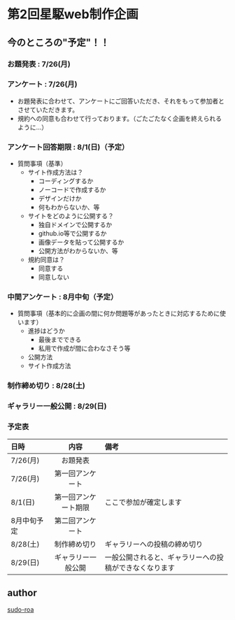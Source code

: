 # 第2回星駆web制作企画

## 今のところの"予定"！！

### お題発表 : 7/26(月)
### アンケート : 7/26(月)

- お題発表に合わせて、アンケートにご回答いただき、それをもって参加者とさせていただきます。
- 規約への同意も合わせて行っております。（ごたごたなく企画を終えられるように…）

### アンケート回答期限 : 8/1(日)（予定）

- 質問事項（基準）
  - サイト作成方法は？
    - コーディングするか
    - ノーコードで作成するか
    - デザインだけか
    - 何もわからないか、等
  - サイトをどのように公開する？
    - 独自ドメインで公開するか
    - github.io等で公開するか
    - 画像データを貼って公開するか
    - 公開方法がわからないか、等
  - 規約同意は？
    - 同意する
    - 同意しない

### 中間アンケート : 8月中旬（予定）
- 質問事項（基本的に企画の間に何か問題等があったときに対応するために使います）
  - 進捗はどうか
    - 最後までできる
    - 私用で作成が間に合わなさそう等
  - 公開方法
  - サイト作成方法
### 制作締め切り : 8/28(土)
### ギャラリー一般公開 : 8/29(日)

### 予定表
| 日時 | 内容 | 備考 |
| :--- | :---: | :--- |
| 7/26(月) | お題発表 | |
| 7/26(月) | 第一回アンケート | |
| 8/1(日) | 第一回アンケート期限 | ここで参加が確定します |
| 8月中旬予定 | 第二回アンケート | |
| 8/28(土) | 制作締め切り | ギャラリーへの投稿の締め切り |
| 8/29(日) | ギャラリー一般公開 | 一般公開されると、ギャラリーへの投稿ができなくなります |

## author
[sudo-roa](https://github.com/sudo-roa)
